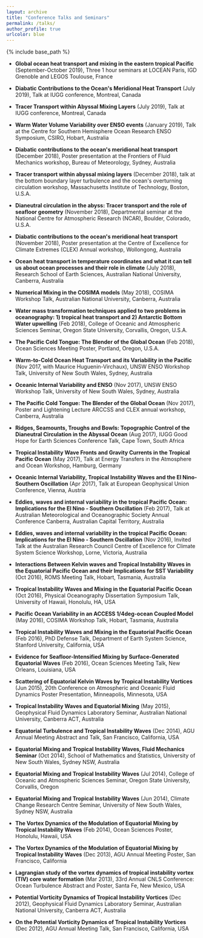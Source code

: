 ```yaml
---
layout: archive
title: "Conference Talks and Seminars"
permalink: /talks/
author_profile: true
urlcolor: blue
---
```


{% include base_path %}

* **Global ocean heat transport and mixing in the eastern tropical
  Pacific** (September-October 2019), Three 1 hour seminars at LOCEAN
  Paris, IGD Grenoble and LEGOS Toulouse, France

* **Diabatic Contributions to the Ocean's Meridional Heat Transport**
  (July 2019), Talk at IUGG conference, Montreal, Canada

* **Tracer Transport within Abyssal Mixing Layers** (July 2019), Talk
  at IUGG conference, Montreal, Canada

* **Warm Water Volume Variability over ENSO events** (January 2019),
  Talk at the Centre for Southern Hemisphere Ocean Research ENSO
  Symposium, CSIRO, Hobart, Australia

* **Diabatic contributions to the ocean's meridional heat transport**
  (December 2018), Poster presentation at the Frontiers of Fluid
  Mechanics workshop, Bureau of Meteorology, Sydney, Australia

* **Tracer transport within abyssal mixing layers** (December 2018),
  talk at the bottom boundary layer turbulence and the ocean's
  overturning circulation workshop, Massachusetts Institute of
  Technology, Boston, U.S.A.

* **Dianeutral circulation in the abyss: Tracer transport and the role
  of seafloor geometry** (November 2018), Departmental seminar at the
  National Centre for Atmospheric Research (NCAR), Boulder, Colorado,
  U.S.A.

* **Diabatic contributions to the ocean's meridional heat transport**
  (November 2018), Poster presentation at the Centre of Excellence for
  Climate Extremes (CLEX) Annual workshop, Wollongong, Australia

* **Ocean heat transport in temperature coordinates and what it can
  tell us about ocean processes and their role in climate** (July
  2018), Research School of Earth Sciences, Australian National
  University, Canberra, Australia

* **Numerical Mixing in the COSIMA models** (May 2018), COSIMA Workshop
  Talk, Australian National University, Canberra, Australia
  
* **Water mass transformation techniques applied to two problems in
  oceanography: 1) tropical heat transport and 2) Antarctic Bottom
  Water upwelling** (Feb 2018), College of Oceanic and Atmospheric
  Sciences Seminar, Oregon State University, Corvallis, Oregon, U.S.A.
  
* **The Pacific Cold Tongue: The Blender of the Global Ocean** (Feb 2018),
  Ocean Sciences Meeting Poster, Portland, Oregon, U.S.A.
  
* **Warm-to-Cold Ocean Heat Transport and its Variability in the Pacific**
  (Nov 2017, with Maurice Huguenin-Virchaux), UNSW ENSO Workshop Talk,
  University of New South Wales, Sydney, Australia
  
* **Oceanic Internal Variability and ENSO** (Nov 2017), UNSW ENSO Workshop
  Talk, University of New South Wales, Sydney, Australia
  
* **The Pacific Cold Tongue: The Blender of the Global Ocean** (Nov 2017),
  Poster and Lightening Lecture ARCCSS and CLEX annual workshop,
  Canberra, Australia
  
* **Ridges, Seamounts, Troughs and Bowls: Topographic Control of the
  Dianeutral Circulation in the Abyssal Ocean** (Aug 2017), IUGG Good
  Hope for Earth Sciences Conference Talk, Cape Town, South Africa
  
* **Tropical Instability Wave Fronts and Gravity Currents in the
  Tropical Pacific Ocean** (May 2017), Talk at Energy Transfers in the Atmosphere
  and Ocean Workshop, Hamburg, Germany

* **Oceanic Internal Variability, Tropical Instability Waves and the
  El Nino-Southern Oscillation** (Apr 2017), Talk at European
  Geophysical Union Conference, Vienna, Austria
  
* **Eddies, waves and internal variability in the tropical Pacific
  Ocean: Implications for the El Nino - Southern Oscillation** (Feb
  2017), Talk at Australian Meteorological and Oceanographic Society
  Annual Conference Canberra, Australian Capital Territory, Australia

* **Eddies, waves and internal variability in the tropical Pacific
  Ocean: Implications for the El Nino - Southern Oscillation** (Nov
  2016), Invited Talk at the Australian Research Council Centre of
  Excellence for Climate System Science Workshop, Lorne, Victoria,
  Australia
  
* **Interactions Between Kelvin waves and Tropical Instability Waves
  in the Equatorial Pacific Ocean and their Implications for SST
  Variability** (Oct 2016), ROMS Meeting Talk, Hobart, Tasmania,
  Australia
  
* **Tropical Instability Waves and Mixing in the Equatorial Pacific
  Ocean** (Oct 2016), Physical Oceanography Dissertation Symposium
  Talk, University of Hawaii, Honolulu, HA, USA

* **Pacific Ocean Variability in an ACCESS 1/4deg-ocean Coupled
  Model** (May 2016), COSIMA Workshop Talk, Hobart, Tasmania,
  Australia
  
* **Tropical Instability Waves and Mixing in the Equatorial Pacific
  Ocean** (Feb 2016), PhD Defense Talk, Department of Earth System
  Science, Stanford University, California, USA
  
* **Evidence for Seafloor-Intensified Mixing by Surface-Generated
  Equatorial Waves** (Feb 2016), Ocean Sciences Meeting Talk, New
  Orleans, Louisiana, USA

* **Scattering of Equatorial Kelvin Waves by Tropical Instability
  Vortices** (Jun 2015), 20th Conference on Atmospheric and Oceanic
  Fluid Dynamics Poster Presentation, Minneapolis, Minnesota, USA
  
* **Tropical Instability Waves and Equatorial Mixing** (May 2015),
  Geophysical Fluid Dynamics Laboratory Seminar, Australian National
  University, Canberra ACT, Australia
  
* **Equatorial Turbulence and Tropical Instability Waves** (Dec 2014),
  AGU Annual Meeting Abstract and Talk, San Francisco, California, USA
  
* **Equatorial Mixing and Tropical Instability Waves, Fluid Mechanics
  Seminar** (Oct 2014), School of Mathematics and Statistics,
  University of New South Wales, Sydney NSW, Australia
  
* **Equatorial Mixing and Tropical Instability Waves** (Jul 2014),
  College of Oceanic and Atmospheric Sciences Seminar, Oregon State
  University, Corvallis, Oregon
  
* **Equatorial Mixing and Tropical Instability Waves** (Jun 2014),
  Climate Change Research Centre Seminar, University of New South
  Wales, Sydney NSW, Australia
  
* **The Vortex Dynamics of the Modulation of Equatorial Mixing by
  Tropical Instability Waves** (Feb 2014), Ocean Sciences Poster,
  Honolulu, Hawaii, USA
  
* **The Vortex Dynamics of the Modulation of Equatorial Mixing by
  Tropical Instability Waves** (Dec 2013), AGU Annual Meeting Poster,
  San Francisco, California
  
* **Lagrangian study of the vortex dynamics of tropical instability
  vortex (TIV) core water formation** (Mar 2013), 33rd Annual CNLS
  Conference: Ocean Turbulence Abstract and Poster, Santa Fe, New
  Mexico, USA
  
* **Potential Vorticity Dynamics of Tropical Instability Vortices**
  (Dec 2012), Geophysical Fluid Dynamics Laboratory Seminar,
  Australian National University, Canberra ACT, Australia
  
* **On the Potential Vorticity Dynamics of Tropical Instability
  Vortices** (Dec 2012), AGU Annual Meeting Talk, San Francisco,
  California, USA
  
